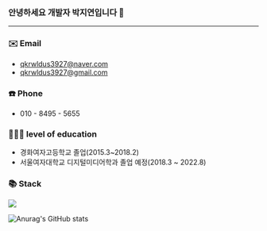 ### 안녕하세요 개발자 박지연입니다 👋
---------------------------------------

### ✉️ Email

- qkrwldus3927@naver.com
- qkrwldus3927@gmail.com

### ☎️ Phone

- 010 - 8495 - 5655

### 👩🏻‍🎓 level of education

- 경화여자고등학교 졸업(2015.3~2018.2)
- 서울여자대학교 디지털미디어학과 졸업 예정(2018.3 ~ 2022.8)

### 📚 Stack
<img src="https://img.shields.io/badge/Andriod-3766AB?style=flat-square&logo=Android Studio&logoColor=white"/></a>


![Anurag's GitHub stats](https://github-readme-stats.vercel.app/api?username=Jeeyeonn&count_private=true)
